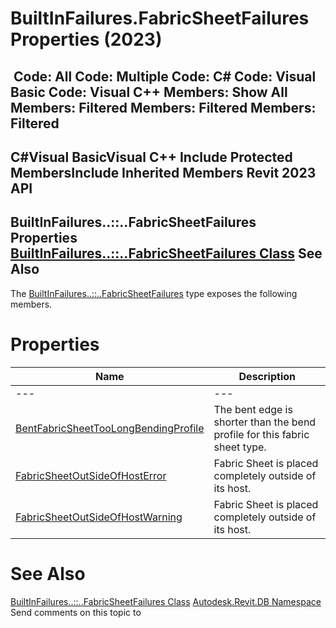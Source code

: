 # BuiltInFailures.FabricSheetFailures Properties (2023)

﻿
 Code: All Code: Multiple Code: C# Code: Visual Basic Code: Visual C++  Members: Show All Members: Filtered Members: Filtered Members: Filtered   
---  
C#Visual BasicVisual C++
Include Protected MembersInclude Inherited Members
Revit 2023 API  
---  
BuiltInFailures..::..FabricSheetFailures Properties  
[BuiltInFailures..::..FabricSheetFailures Class](aeba175c-2389-de20-ab89-49bfaa3fa150.md "BuiltInFailures.FabricSheetFailures Class") See Also  
---  
The [BuiltInFailures..::..FabricSheetFailures](aeba175c-2389-de20-ab89-49bfaa3fa150.md "BuiltInFailures.FabricSheetFailures Class") type exposes the following members.
# Properties
| Name | Description |
| --- | --- |
| --- | --- | --- |
| [BentFabricSheetTooLongBendingProfile](9aed99ab-30a1-46e2-cf9a-93b5d3423feb.md "BentFabricSheetTooLongBendingProfile Property") | The bent edge is shorter than the bend profile for this fabric sheet type. |
| [FabricSheetOutSideOfHostError](20ac283b-8ded-d12a-ede5-1fa78e9a1227.md "FabricSheetOutSideOfHostError Property") | Fabric Sheet is placed completely outside of its host. |
| [FabricSheetOutSideOfHostWarning](50558214-e78b-5f05-c789-15db069cc9b4.md "FabricSheetOutSideOfHostWarning Property") | Fabric Sheet is placed completely outside of its host. |

# See Also
[BuiltInFailures..::..FabricSheetFailures Class](aeba175c-2389-de20-ab89-49bfaa3fa150.md "BuiltInFailures.FabricSheetFailures Class")
[Autodesk.Revit.DB Namespace](87546ba7-461b-c646-cbb1-2cb8f5bff8b2.md "Autodesk.Revit.DB Namespace")
Send comments on this topic to 